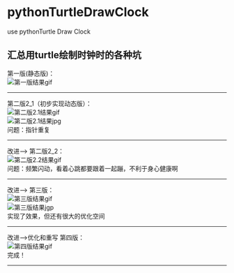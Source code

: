 # pythonTurtleDrawClock
use pythonTurtle Draw Clock
## 汇总用turtle绘制时钟时的各种坑
第一版(静态版)：
<br/>
![第一版结果gif](https://github.com/WaterOfbigRiver/pythonTurtleDrawClock/blob/master/%E7%BB%98%E5%88%B6%E6%97%B6%E9%92%9F%20%E9%9D%99%E6%80%81.gif)
***
第二版2_1（初步实现动态版）：
<br/>
![第二版2.1结果gif](https://github.com/WaterOfbigRiver/pythonTurtleDrawClock/blob/master/%E7%BB%98%E5%88%B6%E6%97%B6%E9%92%9F%20%E5%8A%A8%E6%80%81%E7%89%882_1.gif)
<br/>
![第二版2.1结果jpg](https://github.com/WaterOfbigRiver/pythonTurtleDrawClock/blob/master/QQ%E6%88%AA%E5%9B%BE20191206222506.jpg)
<br/>
问题：指针重复
***
改进-->
第二版2_2：
<br/>
![第二版2.2结果gif](https://github.com/WaterOfbigRiver/pythonTurtleDrawClock/blob/master/%E7%BB%98%E5%88%B6%E6%97%B6%E9%92%9F%20%E5%8A%A8%E6%80%81%E7%89%882_2.gif)
<br/>
问题：频繁闪动，看着心跳都要跟着一起蹦，不利于身心健康啊
***
改进-->
第三版：
<br/>
![第三版结果gif](https://github.com/WaterOfbigRiver/pythonTurtleDrawClock/blob/master/QQ%E6%88%AA%E5%9B%BE20191207190946.jpg)
<br/>
![第三版结果jgp](https://github.com/WaterOfbigRiver/pythonTurtleDrawClock/blob/master/QQ%E6%88%AA%E5%9B%BE20191207190946.jpg)
<br/>
实现了效果，但还有很大的优化空间
***
改进-->优化和重写
第四版：
<br/>
![第四版结果gif](https://github.com/WaterOfbigRiver/pythonTurtleDrawClock/blob/master/%E7%BB%98%E5%88%B6%E6%97%B6%E9%92%9F%20%E5%8A%A8%E6%80%81%E7%89%884.gif)
<br/>
完成！
***
